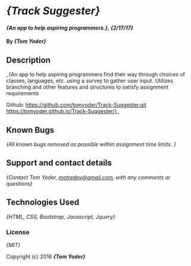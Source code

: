 # _{Track Suggester}_

#### _{An app to help aspiring programmers.}, {2/17/17}_

#### By _**{Tom Yoder}**_

## Description

_{An app to help aspiring programmers find their way through choices of classes, languages, etc. using a survey to gather user input. Utilizes branching and other features and structures to satisfy assignment requirements

  Github:
  https://github.com/tomyoder/Track-Suggester.git
   https://tomyoder.github.io/Track-Suggester/}_


## Known Bugs

_{All known bugs removed as possible within assignment time limits. }_

## Support and contact details

_{Contact Tom Yoder, motredoy@gmail.com, with any comments or questions}_

## Technologies Used

_{HTML, CSS, Bootstrap, Javascript, Jquery}_

### License

*{MIT}*

Copyright (c) 2016 **_{Tom Yoder}_**
